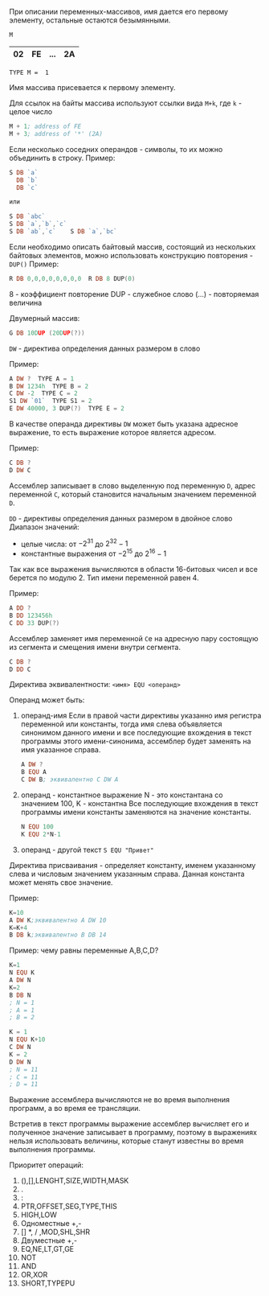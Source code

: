 При описании переменных-массивов, имя дается его первому элементу, остальные остаются безымянными.

`M`

| 02  | FE  | ... | 2A  |
| --- | --- | --- | --- |

`TYPE M =  1`

Имя массива присевается к первому элементу.

Для ссылок на байты массива используют ссылки вида `M+k`, где `k`  - целое число
```nasm
M + 1; address of FE
M + 3; address of '*' (2A)
```

Если несколько соседних операндов - символы, то их можно объединить в строку.
Пример:

```nasm
S DB `a`
  DB `b`
  DB `c`

или

S DB `abc`
S DB `a`,`b`,`c`
S DB `ab`,`c`    S DB `a`,`bc`
```

Если необходимо описать байтовый массив, состоящий из нескольких байтовых элементов, можно использовать конструкцию повторения - `DUP()`
Пример:

```nasm
R DB 0,0,0,0,0,0,0,0  R DB 8 DUP(0)
```
 8 - коэффициент повторение
 DUP - служебное слово
 (...) - повторяемая величина

Двумерный массив:
```nasm
G DB 10DUP (20DUP(?))
```

`DW` - директива определения данных размером в слово

Пример:
```nasm
A DW ?  TYPE A = 1
B DW 1234h  TYPE B = 2
C DW -2  TYPE C = 2
S1 DW `01`  TYPE S1 = 2
E DW 40000, 3 DUP(?)  TYPE E = 2
```

В качестве операнда директивы `DW` может быть указана адресное выражение, то есть выражение которое является адресом. 

Пример:
```nasm
C DB ? 
D DW C  
```

Ассемблер записывает в слово выделенную под переменную `D`, адрес переменной `C`, который становится начальным значением переменной `D`.

`DD` - директивы определения данных размером в двойное слово
Диапазон значений:
- целые числа: от $-2^31$ до $2^{32}-1$
- константные выражения от $-2^15$ до $2^{16}-1$

Так как все выражения вычисляются в области 16-битовых чисел и все берется по модулю 2. Тип имени переменной равен 4.

Пример:
```nasm
A DD ?
B DD 123456h
C DD 33 DUP(?) 
```

  Ассемблер заменяет имя переменной `C`e на адресную пару состоящую из сегмента и смещения имени внутри сегмента.
  
```nasm
C DB ?
D DD C
```

Директива эквивалентности: `<имя> EQU <операнд>`

Операнд может быть:
1. операнд-имя 
   Если в правой части директивы указанно имя регистра переменной или константы, тогда имя слева объявляется синонимом данного имени и все последующие вхождения в текст программы этого имени-синонима, ассемблер будет заменять на имя указанное справа. 
	```nasm
	A DW ?
	B EQU A
	C DW B; эквивалентно C DW A
	```

2. операнд - константное выражение
    N - это константана со значением 100, K - константна 
Все последующие вхождения в текст программы имени константы заменяются на значение константы.
	```nasm
	N EQU 100
	K EQU 2*N-1
	```
3. операнд - другой текст 
   `S EQU "Привет"`

Директива присваивания - определяет константу, именем указанному слева и числовым значением указанным справа. Данная константа может менять свое значение.

Пример:
```nasm
K=10
A DW K;эквивалентно A DW 10
K=K+4
B DB k;эквивалентно B DB 14
```

Пример: чему равны переменные A,B,C,D?
```nasm
K=1
N EQU K
A DW N 
K=2
B DB N
; N = 1
; A = 1
; B = 2
```

```nasm
K = 1
N EQU K+10
C DW N
K = 2
D DW N
; N = 11
; C = 11
; D = 11
```


Выражение ассемблера вычисляются не во время выполнения программ, а во время ее трансляции.

Встретив в текст программы выражение ассемблер вычисляет его и полученное значение записывает в программу, поэтому в выражениях нельзя использовать величины, которые станут известны во время выполнения программы.

Приоритет операций:
1. (),[],LENGHT,SIZE,WIDTH,MASK
2. .
3. :
4. PTR,OFFSET,SEG,TYPE,THIS
5. HIGH,LOW
6. Одноместные +,-
7. [] *, / ,MOD,SHL,SHR
8. Двуместные +,-
9. EQ,NE,LT,GT,GE
10. NOT
11. AND
12. OR,XOR
13. SHORT,TYPEPU